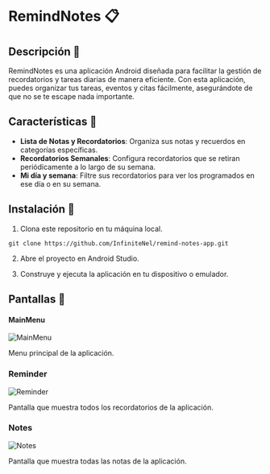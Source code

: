 # RemindNotes :clipboard:

## Descripción :page_facing_up:

RemindNotes es una aplicación Android diseñada para facilitar la gestión de recordatorios y tareas diarias de manera eficiente. Con esta aplicación, puedes organizar tus tareas, eventos y citas fácilmente, asegurándote de que no se te escape nada importante.

## Características :rocket:

* **Lista de Notas y Recordatorios**: Organiza sus notas y recuerdos en categorías específicas.
* **Recordatorios Semanales**: Configura recordatorios que se retiran periódicamente a lo largo de su semana.
* **Mi día y semana**: Filtre sus recordatorios para ver los programados en ese día o en su semana.

## Instalación :wrench:

1. Clona este repositorio en tu máquina local.
```
git clone https://github.com/InfiniteNel/remind-notes-app.git
```
2. Abre el proyecto en Android Studio.

3. Construye y ejecuta la aplicación en tu dispositivo o emulador.

## Pantallas 📲

#### MainMenu
![MainMenu](https://i.imgur.com/900WV8x.png)

Menu principal de la aplicación.

### Reminder
![Reminder](https://i.imgur.com/KDqzj9X.png)

Pantalla que muestra todos los recordatorios de la aplicación.

### Notes
![Notes](https://i.imgur.com/hS04zwo.png)

Pantalla que muestra todas las notas de la aplicación.
